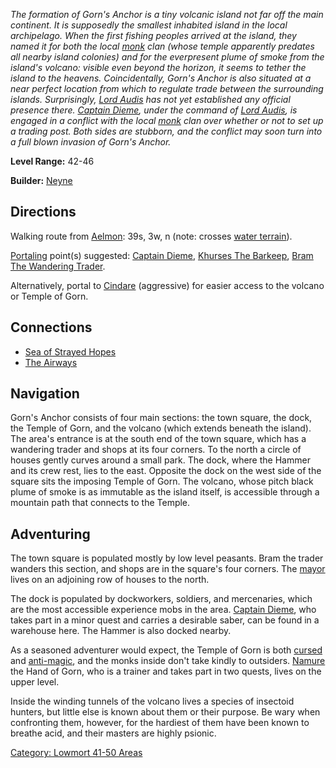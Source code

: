 *The formation of Gorn's Anchor is a tiny volcanic island not far off
the main continent. It is supposedly the smallest inhabited island in
the local archipelago. When the first fishing peoples arrived at the
island, they named it for both the local
[monk](:Category:_Monks "wikilink") clan (whose temple apparently
predates all nearby island colonies) and for the everpresent plume of
smoke from the island's volcano: visible even beyond the horizon, it
seems to tether the island to the heavens. Coincidentally, Gorn's Anchor
is also situated at a near perfect location from which to regulate trade
between the surrounding islands. Surprisingly, [Lord
Audis](Lord_Audis "wikilink") has not yet established any official
presence there. [Captain Dieme](Captain_Dieme "wikilink"), under the
command of [Lord Audis](Lord_Audis "wikilink"), is engaged in a conflict
with the local [monk](:Category:_Monks "wikilink") clan over whether or
not to set up a trading post. Both sides are stubborn, and the conflict
may soon turn into a full blown invasion of Gorn's Anchor.*

**Level Range:** 42-46

**Builder:** [Neyne](User:Neyne "wikilink")

## Directions

Walking route from [Aelmon](Aelmon "wikilink"): 39s, 3w, n (note:
crosses [water terrain](Water_Terrain "wikilink")).

[Portaling](Portal "wikilink") point(s) suggested: [Captain
Dieme](Captain_Dieme "wikilink"), [Khurses The
Barkeep](Khurses_The_Barkeep "wikilink"), [Bram The Wandering
Trader](Bram_The_Wandering_Trader "wikilink").

Alternatively, portal to [Cindare](Cindare "wikilink") (aggressive) for
easier access to the volcano or Temple of Gorn.

## Connections

-   [Sea of Strayed Hopes](:Category:_Sea_Of_Strayed_Hopes "wikilink")
-   [The Airways](:Category:_Airways "wikilink")

## Navigation

Gorn's Anchor consists of four main sections: the town square, the dock,
the Temple of Gorn, and the volcano (which extends beneath the island).
The area's entrance is at the south end of the town square, which has a
wandering trader and shops at its four corners. To the north a circle of
houses gently curves around a small park. The dock, where the Hammer and
its crew rest, lies to the east. Opposite the dock on the west side of
the square sits the imposing Temple of Gorn. The volcano, whose pitch
black plume of smoke is as immutable as the island itself, is accessible
through a mountain path that connects to the Temple.

## Adventuring

The town square is populated mostly by low level peasants. Bram the
trader wanders this section, and shops are in the square's four corners.
The [mayor](Mayor_Of_Gorn's_Anchor "wikilink") lives on an adjoining row
of houses to the north.

The dock is populated by dockworkers, soldiers, and mercenaries, which
are the most accessible experience mobs in the area. [Captain
Dieme](Captain_Dieme "wikilink"), who takes part in a minor quest and
carries a desirable saber, can be found in a warehouse here. The Hammer
is also docked nearby.

As a seasoned adventurer would expect, the Temple of Gorn is both
[cursed](Cursed_Rooms "wikilink") and
[anti-magic](Anti-Magic_Rooms "wikilink"), and the monks inside don't
take kindly to outsiders. [Namure](Namure "wikilink") the Hand of Gorn,
who is a trainer and takes part in two quests, lives on the upper level.

Inside the winding tunnels of the volcano lives a species of insectoid
hunters, but little else is known about them or their purpose. Be wary
when confronting them, however, for the hardiest of them have been known
to breathe acid, and their masters are highly psionic.

[Category: Lowmort 41-50
Areas](Category:_Lowmort_41-50_Areas "wikilink")
